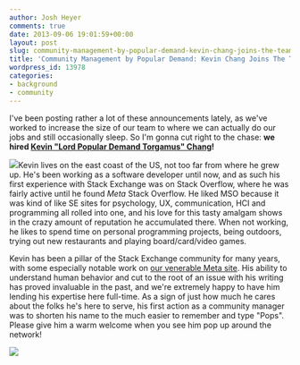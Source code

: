 ```yaml
---
author: Josh Heyer
comments: true
date: 2013-09-06 19:01:59+00:00
layout: post
slug: community-management-by-popular-demand-kevin-chang-joins-the-team
title: 'Community Management by Popular Demand: Kevin Chang Joins The Team'
wordpress_id: 13978
categories:
- background
- community
---
```


I've been posting rather a lot of these announcements lately, as we've worked to increase the size of our team to where we can actually do our jobs and still occasionally sleep. So I'm gonna cut right to the chase: **we hired [Kevin "Lord Popular Demand Torgamus" Chang](http://meta.stackoverflow.com/users/131713/pops)!** 

[![](http://stackexchange.com/users/flair/42117.png)](http://stackexchange.com/users/42117)Kevin lives on the east coast of the US, not too far from where he grew up. He's been working as a software developer until now, and as such his first experience with Stack Exchange was on Stack Overflow, where he was fairly active until he found _Meta_ Stack Overflow. He liked MSO because it was kind of like SE sites for psychology, UX, communication, HCI and programming all rolled into one, and his love for this tasty amalgam shows in the crazy amount of reputation he accumulated there. When not working, he likes to spend time on personal programming projects, being outdoors, trying out new restaurants and playing board/card/video games.

Kevin has been a pillar of the Stack Exchange community for many years, with some especially notable work on [our venerable Meta site](http://meta.stackoverflow.com/users/131713/pops). His ability to understand human behavior and cut to the root of an issue with his writing has proved invaluable in the past, and we're extremely happy to have him lending his expertise here full-time. As a sign of just how much he cares about the folks he's here to serve, his first action as a community manager was to shorten his name to the much easier to remember and type "Pops". Please give him a warm welcome when you see him pop up around the network!

[![](http://i.stack.imgur.com/75Ong.jpg)](http://meta.stackoverflow.com/users/131713/pops)
